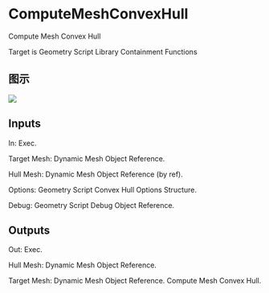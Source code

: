 # ComputeMeshConvexHull

Compute Mesh Convex Hull

Target is Geometry Script Library Containment Functions

## 图示

![]($-20221218-19102863.png)

## Inputs

In: Exec.

Target Mesh: Dynamic Mesh Object Reference.

Hull Mesh: Dynamic Mesh Object Reference (by ref).

Options: Geometry Script Convex Hull Options Structure.

Debug: Geometry Script Debug Object Reference.  

## Outputs

Out: Exec.

Hull Mesh: Dynamic Mesh Object Reference.

Target Mesh: Dynamic Mesh Object Reference. Compute Mesh Convex Hull.

